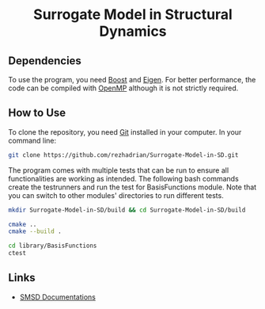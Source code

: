 <h1 align="center"> 
    Surrogate Model in Structural Dynamics 
</h1>

<!-- <h4 align="center"> 
    TBD 
</h4>  -->

## Dependencies 

To use the program, you need [Boost](https://www.boost.org) and [Eigen](https://eigen.tuxfamily.org/index.php?title=Main_Page). For better performance, the code can be compiled with [OpenMP](https://www.openmp.org) although it is not strictly required. 

## How to Use 

To clone the repository, you need [Git](https://git-scm.com) installed in your computer. In your command line: 

```bash
git clone https://github.com/rezhadrian/Surrogate-Model-in-SD.git 
```

The program comes with multiple tests that can be run to ensure all functionalities are working as intended. 
The following bash commands create the testrunners and run the test for BasisFunctions module. 
Note that you can switch to other modules' directories to run different tests. 

```bash 
mkdir Surrogate-Model-in-SD/build && cd Surrogate-Model-in-SD/build 

cmake .. 
cmake --build . 

cd library/BasisFunctions 
ctest 
```

## Links 

<ul>
    <li><a href="https://rezhadrian.github.io/Surrogate-Model-in-SD/docs/html/index.html">SMSD Documentations</a></li>
</ul>
